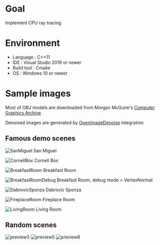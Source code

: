 # Goal

Implement CPU ray tracing

# Environment

* Language   : C++11
* IDE        : Visual Studio 2019 or newer
* Build tool : Cmake
* OS         : Windows 10 or newer

# Sample images

Most of OBJ models are downloaded from Morgan McGuire's [Computer Graphics Archive](https://casual-effects.com/data)

Denoised images are generated by [OpenImageDenoise](https://github.com/OpenImageDenoise/oidn) integration

## Famous demo scenes

![SanMiguel](https://user-images.githubusercontent.com/11644393/208349151-14f24188-2060-438b-909e-81166821236d.jpg)
San Miguel

![CornellBox](https://user-images.githubusercontent.com/11644393/206691703-35e7985a-a5bc-4e74-8ed9-0ce6cf4543f4.jpg)
Cornell Box

![BreakfastRoom](https://user-images.githubusercontent.com/11644393/206691960-0d3def29-b561-4185-9815-e621bcb5c183.jpg)
Breakfast Room

![BreakfastRoomDebug](https://user-images.githubusercontent.com/11644393/206693424-017dec2d-35b8-4d21-a4fd-33d791c8fcea.jpg)
Breakfast Room, debug mode = VertexNormal

![DabrovicSponza](https://user-images.githubusercontent.com/11644393/207809338-75d54b4b-7756-4bfd-8945-539b79f3fe49.jpg)
Dabrovic Sponza

![FireplaceRoom](https://user-images.githubusercontent.com/11644393/207712336-349be0a9-54d1-4ebf-8c7b-c730eede4d8b.jpg)
Fireplace Room

![LivingRoom](https://user-images.githubusercontent.com/11644393/208139547-f662edf3-52a7-420f-9c68-85c975c22fda.jpg)
Living Room

## Random scenes

![preview3](https://user-images.githubusercontent.com/11644393/51801447-49746080-2281-11e9-9d56-2954ab4039c1.jpg)
![preview5](https://user-images.githubusercontent.com/11644393/153760159-e1e8b09c-00b9-4ca9-97c9-9e8421bbecd8.jpg)
![preview6](https://user-images.githubusercontent.com/11644393/186878829-f7ce3927-c30e-4686-abec-94df6e6a5ccb.jpg)
